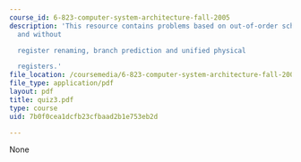 ```yaml
---
course_id: 6-823-computer-system-architecture-fall-2005
description: 'This resource contains problems based on out-of-order scheduling with
  and without

  register renaming, branch prediction and unified physical

  registers.'
file_location: /coursemedia/6-823-computer-system-architecture-fall-2005/7b0f0cea1dcfb23cfbaad2b1e753eb2d_quiz3.pdf
file_type: application/pdf
layout: pdf
title: quiz3.pdf
type: course
uid: 7b0f0cea1dcfb23cfbaad2b1e753eb2d

---
```

None